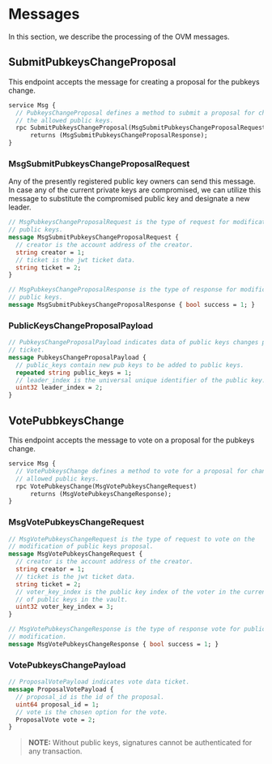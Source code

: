 # **Messages**

In this section, we describe the processing of the OVM messages.

## **SubmitPubkeysChangeProposal**

This endpoint accepts the message for creating a proposal for the pubkeys change.

```proto
service Msg {
  // PubkeysChangeProposal defines a method to submit a proposal for changing
  // the allowed public keys.
  rpc SubmitPubkeysChangeProposal(MsgSubmitPubkeysChangeProposalRequest)
      returns (MsgSubmitPubkeysChangeProposalResponse);
}
```

### **MsgSubmitPubkeysChangeProposalRequest**

Any of the presently registered public key owners can send this message. In case any of the current private keys are compromised, we can utilize this message to substitute the compromised public key and designate a new leader.

```proto
// MsgPubkeysChangeProposalRequest is the type of request for modification of
// public keys.
message MsgSubmitPubkeysChangeProposalRequest {
  // creator is the account address of the creator.
  string creator = 1;
  // ticket is the jwt ticket data.
  string ticket = 2;
}
```

```proto
// MsgPubkeysChangeProposalResponse is the type of response for modification of
// public keys.
message MsgSubmitPubkeysChangeProposalResponse { bool success = 1; }
```

### **PublicKeysChangeProposalPayload**

```proto
// PubkeysChangeProposalPayload indicates data of public keys changes proposal
// ticket.
message PubkeysChangeProposalPayload {
  // public_keys contain new pub keys to be added to public keys.
  repeated string public_keys = 1;
  // leader_index is the universal unique identifier of the public key.
  uint32 leader_index = 2;
}
```

## **VotePubbkeysChange**

This endpoint accepts the message to vote on a proposal for the pubkeys change.

```proto
service Msg {
  // VotePubkeysChange defines a method to vote for a proposal for changing the
  // allowed public keys.
  rpc VotePubkeysChange(MsgVotePubkeysChangeRequest)
      returns (MsgVotePubkeysChangeResponse);
}
```

### **MsgVotePubkeysChangeRequest**

```proto
// MsgVotePubkeysChangeRequest is the type of request to vote on the
// modification of public keys proposal.
message MsgVotePubkeysChangeRequest {
  // creator is the account address of the creator.
  string creator = 1;
  // ticket is the jwt ticket data.
  string ticket = 2;
  // voter_key_index is the public key index of the voter in the current list
  // of public keys in the vault.
  uint32 voter_key_index = 3;
}
```

```proto
// MsgVotePubkeysChangeResponse is the type of response vote for public keys
// modification.
message MsgVotePubkeysChangeResponse { bool success = 1; }
```

### **VotePubkeysChangePayload**

```proto
// ProposalVotePayload indicates vote data ticket.
message ProposalVotePayload {
  // proposal_id is the id of the proposal.
  uint64 proposal_id = 1;
  // vote is the chosen option for the vote.
  ProposalVote vote = 2;
}
```

> **NOTE:** Without public keys, signatures cannot be authenticated for any transaction.
